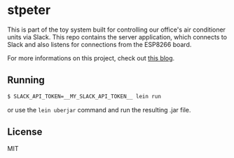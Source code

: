 # stpeter

This is part of the toy system built for controlling our office's air conditioner units via Slack. This repo contains the server application, which connects to Slack and also listens for connections from the ESP8266 board.

For more informations on this project, check out [this blog](http://rbaron.net/blog).

## Running

```bash
$ SLACK_API_TOKEN=__MY_SLACK_API_TOKEN__ lein run
```

or use the `lein uberjar` command and run the resulting .jar file.

## License

MIT
